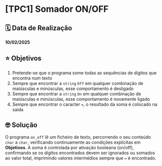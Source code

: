 # [TPC1] Somador ON/OFF

## 🗓️ Data de Realização

**10/02/2025**

## ⭐ Objetivos

1. Pretende-se que o programa some todas as sequências de dígitos que encontra num texto
2. Sempre que encontrar a `string` `Off` em qualquer combinação de maiúsculas e minúsculas, esse comportamento é desligado
3. Sempre que encontrar a `string` `On` em qualquer combinação de maiúsculas e minúsculas, esse comportamento é novamente ligado
4. Sempre que encontrar o caracter `=`, o resultado da soma é colocado na saída

## 🤓 Solução

O programa `on_off` lê um ficheiro de texto, percorrendo o seu conteúdo `char` a `char`, verificando continuamente as condições explícitas em **Objetivos**.
A soma é controlada por ativação booleana (on/off), confirmando se os dígitos encontrados devem ser ignorados ou somados ao valor total, imprimindo valores intermédios sempre que `=` é encontrado.